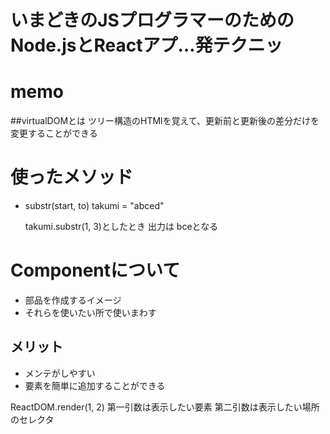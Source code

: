 # いまどきのJSプログラマーのためのNode.jsとReactアプ…発テクニッ
# memo

##virtualDOMとは
ツリー構造のHTMlを覚えて、更新前と更新後の差分だけを変更することができる

# 使ったメソッド
- substr(start, to)
  takumi = "abced"

  takumi.substr(1, 3)としたとき
  出力は
  bceとなる

# Componentについて
- 部品を作成するイメージ
- それらを使いたい所で使いまわす

## メリット
- メンテがしやすい
- 要素を簡単に追加することができる


ReactDOM.render(1, 2)
第一引数は表示したい要素
第二引数は表示したい場所のセレクタ
